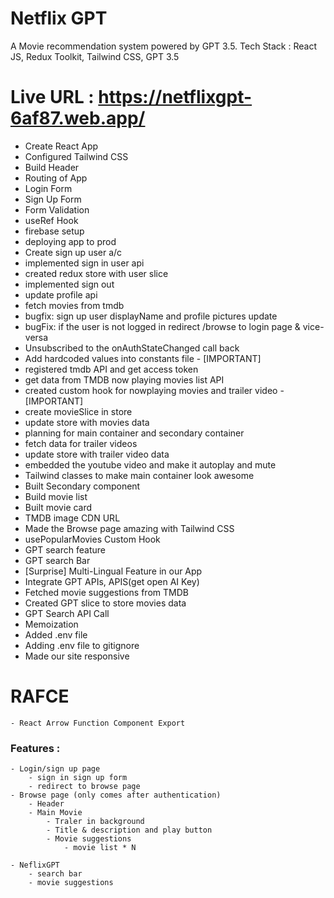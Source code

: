# Netflix GPT
A Movie recommendation system powered by GPT 3.5.
Tech Stack : React JS, Redux Toolkit, Tailwind CSS, GPT 3.5

# Live URL : https://netflixgpt-6af87.web.app/


- Create React App
- Configured Tailwind CSS
- Build Header
- Routing of App
- Login Form
- Sign Up Form
- Form Validation
- useRef Hook
- firebase setup
- deploying app to prod
- Create sign up user a/c
- implemented sign in user api
- created redux store with user slice
- implemented sign out
- update profile api
- fetch movies from tmdb
- bugfix: sign up user displayName and profile pictures update
- bugFix: if the user is not logged in redirect /browse to login page & vice-versa
- Unsubscribed to the onAuthStateChanged call back
- Add hardcoded values into constants file - [IMPORTANT]
- registered tmdb API and get access token
- get data from TMDB now playing movies list API
- created custom hook for nowplaying movies and trailer video - [IMPORTANT]
- create movieSlice in store
- update store with movies data
- planning for main container and secondary container
- fetch data for trailer videos
- update store with trailer video data
- embedded the youtube video and make it autoplay and mute
- Tailwind classes to make main container look awesome
- Built Secondary component
- Build movie list
- Built movie card
- TMDB image CDN URL
- Made the Browse page amazing with Tailwind CSS
- usePopularMovies Custom Hook
- GPT search feature
- GPT search Bar
- [Surprise] Multi-Lingual Feature in our App
- Integrate GPT APIs, APIS(get open AI Key)
- Fetched movie suggestions from TMDB
- Created GPT slice to store movies data
- GPT Search API Call
- Memoization
- Added .env file
- Adding .env file to gitignore
- Made our site responsive




# RAFCE 
    - React Arrow Function Component Export
### Features :
    - Login/sign up page
        - sign in sign up form
        - redirect to browse page
    - Browse page (only comes after authentication)
        - Header
        - Main Movie
            - Traler in background
            - Title & description and play button
            - Movie suggestions
                - movie list * N

    - NeflixGPT
        - search bar
        - movie suggestions
